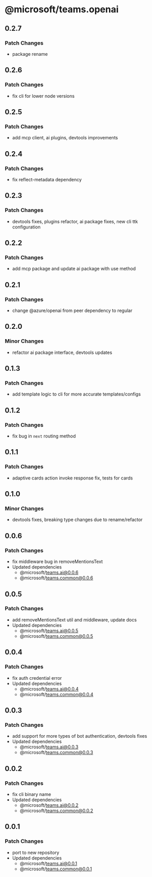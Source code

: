 # @microsoft/teams.openai

## 0.2.7

### Patch Changes

- package rename

## 0.2.6

### Patch Changes

- fix cli for lower node versions

## 0.2.5

### Patch Changes

- add mcp client, ai plugins, devtools improvements

## 0.2.4

### Patch Changes

- fix reflect-metadata dependency

## 0.2.3

### Patch Changes

- devtools fixes, plugins refactor, ai package fixes, new cli ttk configuration

## 0.2.2

### Patch Changes

- add mcp package and update ai package with use method

## 0.2.1

### Patch Changes

- change @azure/openai from peer dependency to regular

## 0.2.0

### Minor Changes

- refactor ai package interface, devtools updates

## 0.1.3

### Patch Changes

- add template logic to cli for more accurate templates/configs

## 0.1.2

### Patch Changes

- fix bug in `next` routing method

## 0.1.1

### Patch Changes

- adaptive cards action invoke response fix, tests for cards

## 0.1.0

### Minor Changes

- devtools fixes, breaking type changes due to rename/refactor

## 0.0.6

### Patch Changes

- fix middleware bug in removeMentionsText
- Updated dependencies
    - @microsoft/teams.ai@0.0.6
    - @microsoft/teams.common@0.0.6

## 0.0.5

### Patch Changes

- add removeMentionsText util and middleware, update docs
- Updated dependencies
    - @microsoft/teams.ai@0.0.5
    - @microsoft/teams.common@0.0.5

## 0.0.4

### Patch Changes

- fix auth credential error
- Updated dependencies
    - @microsoft/teams.ai@0.0.4
    - @microsoft/teams.common@0.0.4

## 0.0.3

### Patch Changes

- add support for more types of bot authentication, devtools fixes
- Updated dependencies
    - @microsoft/teams.ai@0.0.3
    - @microsoft/teams.common@0.0.3

## 0.0.2

### Patch Changes

- fix cli binary name
- Updated dependencies
    - @microsoft/teams.ai@0.0.2
    - @microsoft/teams.common@0.0.2

## 0.0.1

### Patch Changes

- port to new repository
- Updated dependencies
    - @microsoft/teams.ai@0.0.1
    - @microsoft/teams.common@0.0.1
